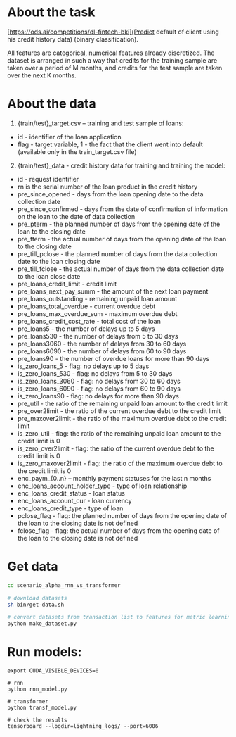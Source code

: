 # About the task
[https://ods.ai/competitions/dl-fintech-bki](Predict default of client using his credit history data) (binary classification).

All features are categorical, numerical features already discretized. The dataset is arranged in such a way that credits for the training sample are taken over a period of M months, and credits for the test sample are taken over the next K months.

# About the data
1. {train/test}_target.csv – training and test sample of loans:
- id - identifier of the loan application
- flag - target variable, 1 - the fact that the client went into default (available only in the train_target.csv file)

2. {train/test}_data - credit history data for training and training the model:
- id - request identifier
- rn is the serial number of the loan product in the credit history
- pre_since_opened - days from the loan opening date to the data collection date
- pre_since_confirmed - days from the date of confirmation of information on the loan to the date of data collection
- pre_pterm - the planned number of days from the opening date of the loan to the closing date
- pre_fterm - the actual number of days from the opening date of the loan to the closing date
- pre_till_pclose - the planned number of days from the data collection date to the loan closing date
- pre_till_fclose - the actual number of days from the data collection date to the loan close date
- pre_loans_credit_limit - credit limit
- pre_loans_next_pay_summ - the amount of the next loan payment
- pre_loans_outstanding - remaining unpaid loan amount
- pre_loans_total_overdue - current overdue debt
- pre_loans_max_overdue_sum - maximum overdue debt
- pre_loans_credit_cost_rate - total cost of the loan
- pre_loans5 - the number of delays up to 5 days
- pre_loans530 - the number of delays from 5 to 30 days
- pre_loans3060 - the number of delays from 30 to 60 days
- pre_loans6090 - the number of delays from 60 to 90 days
- pre_loans90 - the number of overdue loans for more than 90 days
- is_zero_loans_5 - flag: no delays up to 5 days
- is_zero_loans_530 - flag: no delays from 5 to 30 days
- is_zero_loans_3060 - flag: no delays from 30 to 60 days
- is_zero_loans_6090 - flag: no delays from 60 to 90 days
- is_zero_loans90 - flag: no delays for more than 90 days
- pre_util - the ratio of the remaining unpaid loan amount to the credit limit
- pre_over2limit - the ratio of the current overdue debt to the credit limit
- pre_maxover2limit - the ratio of the maximum overdue debt to the credit limit
- is_zero_util - flag: the ratio of the remaining unpaid loan amount to the credit limit is 0
- is_zero_over2limit - flag: the ratio of the current overdue debt to the credit limit is 0
- is_zero_maxover2limit - flag: the ratio of the maximum overdue debt to the credit limit is 0
- enc_paym_{0..n} – monthly payment statuses for the last n months
- enc_loans_account_holder_type - type of loan relationship
- enc_loans_credit_status - loan status
- enc_loans_account_cur - loan currency
- enc_loans_credit_type - type of loan
- pclose_flag - flag: the planned number of days from the opening date of the loan to the closing date is not defined
- fclose_flag - flag: the actual number of days from the opening date of the loan to the closing date is not defined

# Get data

```sh
cd scenario_alpha_rnn_vs_transformer

# download datasets
sh bin/get-data.sh

# convert datasets from transaction list to features for metric learning
python make_dataset.py
```

# Run models:

```
export CUDA_VISIBLE_DEVICES=0

# rnn
python rnn_model.py

# transformer
python transf_model.py

# check the results
tensorboard --logdir=lightning_logs/ --port=6006
```
